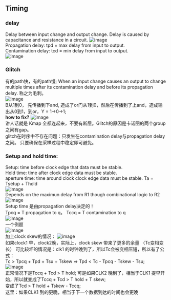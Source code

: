 ## Timing
### delay
Delay between input change and output change. Delay is caused by capacitance and resistance in a circuit. 
![image](https://github.com/user-attachments/assets/3e1c0c46-67f7-40ab-ba54-41d1b4c5d7b9)   
Propagation delay: tpd = max delay from input to output.   
Contamination delay: tcd = min delay from input to output.   
![image](https://github.com/user-attachments/assets/ae83f98c-72f6-40bb-a1e0-67175c37c497)

### Glitch 
有的path快，有的path慢; When an input change causes an output to change multiple times after its contamination delay and before its propagation delay. 称之为毛刺。  
![image](https://github.com/user-attachments/assets/dd7369df-533f-4ecc-8fd7-8785ef39dd24)    
B从1到0， 先传播到下and, 造成了or门从1到0，然后在传播到了上and，造成输出从0到1，到or，Y = 1->0->1;  
**how to fix?** 
![image](https://github.com/user-attachments/assets/4e0321a2-4087-4fd0-b646-7c796f5822e6)   
讲人话就是 Kmap 全都连起来，不要有断层。Glitch的原因是卡诺图的两个group之间有gap。   
glitch在时序中不存在问题：只发生在contamination delay与propagation delay之间。 只要确保在采样过程中稳定即可避免。  

### Setup and hold time:  
Setup: time before clock edge that data must be stable.       
Hold time: time after clock edge data must be stable.      
aperture time: time around clock clock edge data must be stable. Ta = Tsetup + Thold       
![image](https://github.com/user-attachments/assets/251de0a1-d439-4591-a08b-fadf16888e55)       
Depends on the maximun delay from R1 though combinational logic to R2      
![image](https://github.com/user-attachments/assets/4a2d36a2-a3be-4157-b562-a9d5eb8675f6)        
Setup time 是由propagation delay决定的！     
Tpcq = T propagation to q， Tccq = T contamination to q    
![image](https://github.com/user-attachments/assets/2baf40e4-f80f-4b77-a94e-7fe95c10deae)      
一个例题     
![image](https://github.com/user-attachments/assets/71847c48-1b7c-4502-a562-c42c1c9ee07f)      
加上clock skew的情况： 
![image](https://github.com/user-attachments/assets/e5585f2c-b9a6-4892-834e-d33225341a4f)     
如果clock1 早，clock2晚，实际上，clock skew 带来了更多的余量 （Tc变相变长） 可比较坏的情况是：clk1 的时钟晚到了，所以Tc会被变相压短，所以有了公式：      
Tc > Tpcq + Tpd + Tsu + Tskew  => Tpd < Tc - Tpcq - Tskew - Tsu;     
![image](https://github.com/user-attachments/assets/4a847061-8112-4eef-b11f-9b9985cef0b6)   
正常情况下是Tccq + Tcd > T hold; 可是如果CLK2 晚到了，相当于CLK1 提早开始，所以就变成了Tccq + Tcd > T hold + T skew;    
变成了Tcd > T hold + Tskew - Tccq;   
这里：如果CLK1 到的更晚，相当于下一个数据到达的时间也会更晚
 


